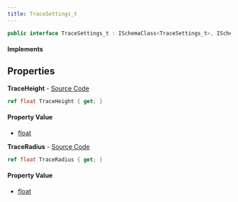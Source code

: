 ```yaml
---
title: TraceSettings_t
---
```


```csharp
public interface TraceSettings_t : ISchemaClass<TraceSettings_t>, ISchemaField, ISchemaClass, INativeHandle
```

#### Implements

## Properties

**TraceHeight** - [Source Code](https://github.com/swiftly-solution/swiftlys2/blob/main/managed/src/SwiftlyS2.Generated/Schemas/Interfaces/TraceSettings_t.cs#L16)

```csharp
ref float TraceHeight { get; }
```

#### Property Value

- [float](https://learn.microsoft.com/dotnet/api/system.single)

**TraceRadius** - [Source Code](https://github.com/swiftly-solution/swiftlys2/blob/main/managed/src/SwiftlyS2.Generated/Schemas/Interfaces/TraceSettings_t.cs#L18)

```csharp
ref float TraceRadius { get; }
```

#### Property Value

- [float](https://learn.microsoft.com/dotnet/api/system.single)

